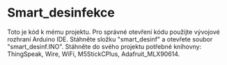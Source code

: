 # Smart_desinfekce
Toto je kód k mému projektu. Pro správné otevření kódu použijte vývojové rozhraní Arduino IDE.
Stáhněte složku "smart_desinf" a otevřete soubor "smart_desinf.INO".
Stáhněte do svého projektu potřebné knihovny: ThingSpeak, Wire, WiFi, M5StickCPlus, Adafruit_MLX90614.

